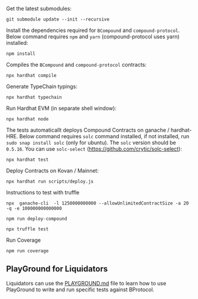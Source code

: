 Get the latest submodules:

    git submodule update --init --recursive

Install the dependencies required for `BCompound` and `compound-protocol`. Below command requires `npm` and `yarn` (compound-protocol uses yarn) installed:

    npm install

Compiles the `BCompound` and `compound-protocol` contracts:

    npx hardhat compile

Generate TypeChain typings:

    npx hardhat typechain

Run Hardhat EVM (in separate shell window):

    npx hardhat node

The tests automaticallt deploys Compound Contracts on ganache / hardhat-HRE. Below command requires `solc` command installed, if not installed, run `sudo snap install solc` (only for ubuntu). The `solc` version should be `0.5.16`. You can use `solc-select` (https://github.com/crytic/solc-select):

    npx hardhat test

Deploy Contracts on Kovan / Mainnet:

    npx hardhat run scripts/deploy.js

Instructions to test with truffle

    npx  ganache-cli  -l 1250000000000 --allowUnlimitedContractSize -a 20 -q -e 100000000000000

    npm run deploy-compound

    npx truffle test

Run Coverage
    
    npm run coverage

## PlayGround for Liquidators

Liquidators can use the [PLAYGROUND.md](PLAYGROUND.md) file to learn how to use PlayGround to write and run specific tests against BProtocol.